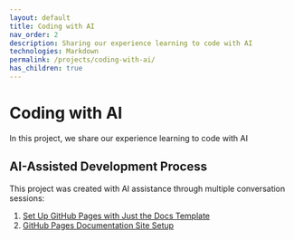 ```yaml
---
layout: default
title: Coding with AI
nav_order: 2
description: Sharing our experience learning to code with AI
technologies: Markdown
permalink: /projects/coding-with-ai/
has_children: true
---
```


# Coding with AI

In this project, we share our experience learning to code with AI

## AI-Assisted Development Process

This project was created with AI assistance through multiple conversation sessions:

1. [Set Up GitHub Pages with Just the Docs Template](https://claude.ai/share/89482909-63bf-4747-a897-3dbfa4e3ade2)
2. [GitHub Pages Documentation Site Setup](https://claude.ai/share/4a5d7763-09ac-469a-879d-14b1da0d688b)